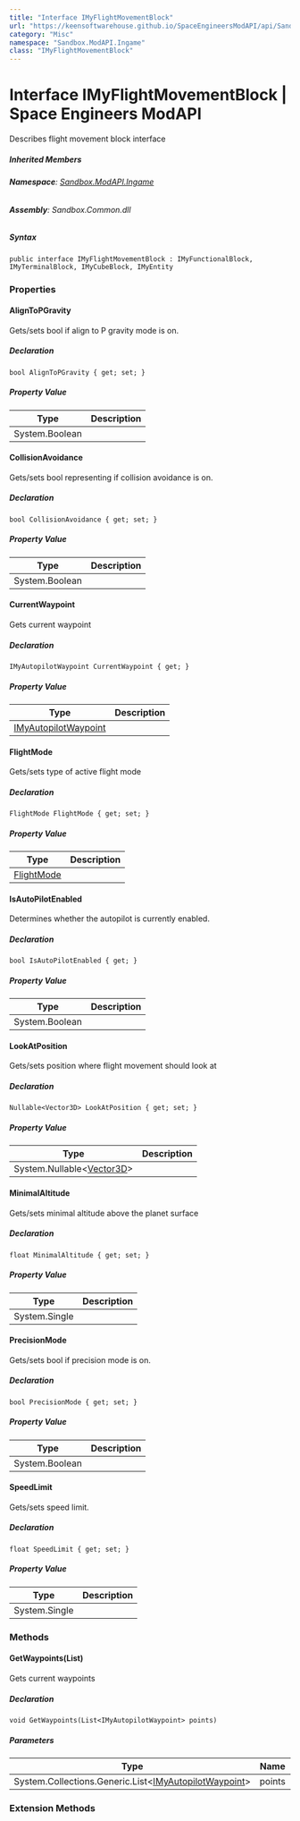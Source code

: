 ```yaml
---
title: "Interface IMyFlightMovementBlock"
url: "https://keensoftwarehouse.github.io/SpaceEngineersModAPI/api/Sandbox.ModAPI.Ingame.IMyFlightMovementBlock.html"
category: "Misc"
namespace: "Sandbox.ModAPI.Ingame"
class: "IMyFlightMovementBlock"
---
```


# Interface IMyFlightMovementBlock | Space Engineers ModAPI

Describes flight movement block interface

##### Inherited Members

###### **Namespace**: [Sandbox.ModAPI.Ingame](https://keensoftwarehouse.github.io/SpaceEngineersModAPI/api/Sandbox.ModAPI.Ingame.html)

###### **Assembly**: Sandbox.Common.dll

##### Syntax

```
public interface IMyFlightMovementBlock : IMyFunctionalBlock, IMyTerminalBlock, IMyCubeBlock, IMyEntity
```

### Properties

#### AlignToPGravity

Gets/sets bool if align to P gravity mode is on.

##### Declaration

```
bool AlignToPGravity { get; set; }
```

##### Property Value

| Type | Description |
| --- | --- |
| System.Boolean |     |

#### CollisionAvoidance

Gets/sets bool representing if collision avoidance is on.

##### Declaration

```
bool CollisionAvoidance { get; set; }
```

##### Property Value

| Type | Description |
| --- | --- |
| System.Boolean |     |

#### CurrentWaypoint

Gets current waypoint

##### Declaration

```
IMyAutopilotWaypoint CurrentWaypoint { get; }
```

##### Property Value

| Type | Description |
| --- | --- |
| [IMyAutopilotWaypoint](https://keensoftwarehouse.github.io/SpaceEngineersModAPI/api/Sandbox.ModAPI.Ingame.IMyAutopilotWaypoint.html) |     |

#### FlightMode

Gets/sets type of active flight mode

##### Declaration

```
FlightMode FlightMode { get; set; }
```

##### Property Value

| Type | Description |
| --- | --- |
| [FlightMode](https://keensoftwarehouse.github.io/SpaceEngineersModAPI/api/Sandbox.ModAPI.Ingame.FlightMode.html) |     |

#### IsAutoPilotEnabled

Determines whether the autopilot is currently enabled.

##### Declaration

```
bool IsAutoPilotEnabled { get; }
```

##### Property Value

| Type | Description |
| --- | --- |
| System.Boolean |     |

#### LookAtPosition

Gets/sets position where flight movement should look at

##### Declaration

```
Nullable<Vector3D> LookAtPosition { get; set; }
```

##### Property Value

| Type | Description |
| --- | --- |
| System.Nullable<[Vector3D](https://keensoftwarehouse.github.io/SpaceEngineersModAPI/api/VRageMath.Vector3D.html)\> |     |

#### MinimalAltitude

Gets/sets minimal altitude above the planet surface

##### Declaration

```
float MinimalAltitude { get; set; }
```

##### Property Value

| Type | Description |
| --- | --- |
| System.Single |     |

#### PrecisionMode

Gets/sets bool if precision mode is on.

##### Declaration

```
bool PrecisionMode { get; set; }
```

##### Property Value

| Type | Description |
| --- | --- |
| System.Boolean |     |

#### SpeedLimit

Gets/sets speed limit.

##### Declaration

```
float SpeedLimit { get; set; }
```

##### Property Value

| Type | Description |
| --- | --- |
| System.Single |     |

### Methods

#### GetWaypoints(List<IMyAutopilotWaypoint>)

Gets current waypoints

##### Declaration

```
void GetWaypoints(List<IMyAutopilotWaypoint> points)
```

##### Parameters

| Type | Name | Description |
| --- | --- | --- |
| System.Collections.Generic.List<[IMyAutopilotWaypoint](https://keensoftwarehouse.github.io/SpaceEngineersModAPI/api/Sandbox.ModAPI.Ingame.IMyAutopilotWaypoint.html)\> | points |     |

### Extension Methods